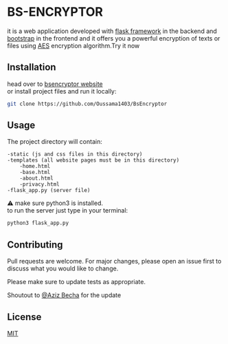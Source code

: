 # BS-ENCRYPTOR

it is a web application developed with [flask framework](https://flask.palletsprojects.com/en/2.0.x/) in the backend and [bootstrap](https://getbootstrap.com/) in the frontend and it offers you a powerful encryption of texts or files using [AES](https://fr.wikipedia.org/wiki/Advanced_Encryption_Standard) encryption algorithm.Try it now
## Installation
head over to [bsencryptor website](https://bsencryptor.pythonanywhere.com/) \
or install project files and run it locally:

```bash
git clone https://github.com/Oussama1403/BsEncryptor

```
## Usage
The project directory will contain:
```
-static (js and css files in this directory)
-templates (all website pages must be in this directory)
    -home.html
    -base.html 
    -about.html
    -privacy.html
-flask_app.py (server file)
```
:warning: make sure python3 is installed. \
to run the server just type in your terminal:

```python
python3 flask_app.py
```

## Contributing
Pull requests are welcome. For major changes, please open an issue first to discuss what you would like to change.

Please make sure to update tests as appropriate.

Shoutout to [@Aziz Becha](https://github.com/AzizVirus) for the update

## License
[MIT](https://choosealicense.com/licenses/mit/)
